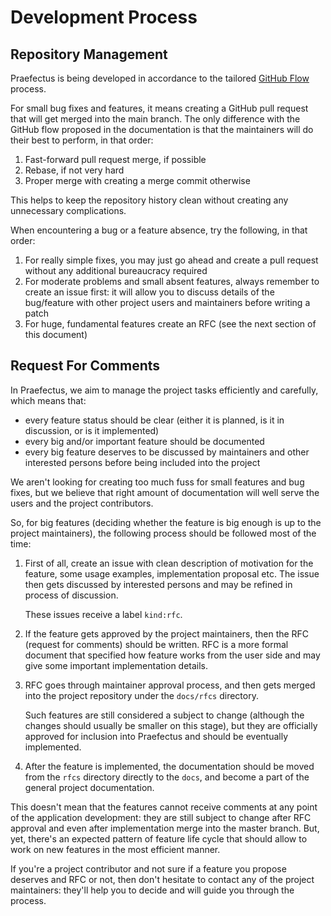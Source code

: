 <!--
SPDX-FileCopyrightText: 2025 Friedrich von Never <friedrich@fornever.me>

SPDX-License-Identifier: MIT
-->

Development Process
===================

Repository Management
---------------------

Praefectus is being developed in accordance to the tailored [GitHub
Flow][github-flow] process.

For small bug fixes and features, it means creating a GitHub pull request that
will get merged into the main branch. The only difference with the GitHub flow
proposed in the documentation is that the maintainers will do their best to
perform, in that order:

1. Fast-forward pull request merge, if possible
2. Rebase, if not very hard
3. Proper merge with creating a merge commit otherwise

This helps to keep the repository history clean without creating any unnecessary
complications.

When encountering a bug or a feature absence, try the following, in that order:

1. For really simple fixes, you may just go ahead and create a pull request
   without any additional bureaucracy required
2. For moderate problems and small absent features, always remember to create an
   issue first: it will allow you to discuss details of the bug/feature with
   other project users and maintainers before writing a patch
3. For huge, fundamental features create an RFC (see the next section of this
   document)

Request For Comments
--------------------

In Praefectus, we aim to manage the project tasks efficiently and carefully,
which means that:

- every feature status should be clear (either it is planned, is it in
  discussion, or is it implemented)
- every big and/or important feature should be documented
- every big feature deserves to be discussed by maintainers and other interested
  persons before being included into the project

We aren't looking for creating too much fuss for small features and bug fixes,
but we believe that right amount of documentation will well serve the users and
the project contributors.

So, for big features (deciding whether the feature is big enough is up to the
project maintainers), the following process should be followed most of the time:

1. First of all, create an issue with clean description of motivation for the
   feature, some usage examples, implementation proposal etc. The issue then
   gets discussed by interested persons and may be refined in process of
   discussion.

   These issues receive a label `kind:rfc`.
2. If the feature gets approved by the project maintainers, then the RFC
   (request for comments) should be written. RFC is a more formal document that
   specified how feature works from the user side and may give some important
   implementation details.
3. RFC goes through maintainer approval process, and then gets merged into the
   project repository under the `docs/rfcs` directory.

   Such features are still considered a subject to change (although the changes
   should usually be smaller on this stage), but they are officially approved
   for inclusion into Praefectus and should be eventually implemented.
4. After the feature is implemented, the documentation should be moved from the
   `rfcs` directory directly to the `docs`, and become a part of the general
   project documentation.

This doesn't mean that the features cannot receive comments at any point of the
application development: they are still subject to change after RFC approval and
even after implementation merge into the master branch. But, yet, there's an
expected pattern of feature life cycle that should allow to work on new features
in the most efficient manner.

If you're a project contributor and not sure if a feature you propose deserves
and RFC or not, then don't hesitate to contact any of the project maintainers:
they'll help you to decide and will guide you through the process.

[github-flow]: https://guides.github.com/introduction/flow/

